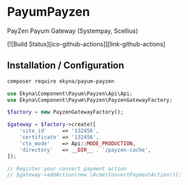 PayumPayzen
===========

PayZen Payum Gateway (Systempay, Scellius)

[![Build Status][ico-github-actions]][link-github-actions]

## Installation / Configuration

```bash
composer require ekyna/payum-payzen
```

```php
use Ekyna\Component\Payum\Payzen\Api\Api;
use Ekyna\Component\Payum\Payzen\PayzenGatewayFactory;

$factory = new PayzenGatewayFactory();

$gateway = $factory->create([
    'site_id'     => '132456',
    'certificate' => '132456',
    'ctx_mode'    => Api::MODE_PRODUCTION,
    'directory'   => __DIR__ . '/payzen-cache',
]);

// Register your convert payment action
// $gateway->addAction(new \Acme\ConvertPaymentAction());
```
